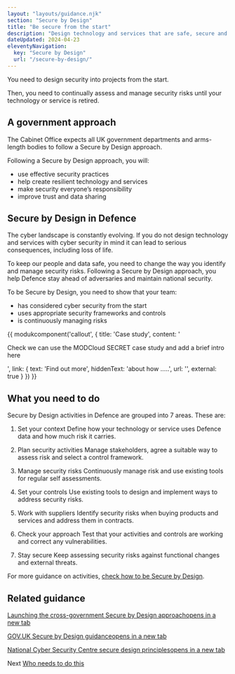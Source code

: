```yaml
---
layout: "layouts/guidance.njk"
section: "Secure by Design"
title: "Be secure from the start"
description: "Design technology and services that are safe, secure and resilient to cyber attack."
dateUpdated: 2024-04-23
eleventyNavigation:
  key: "Secure by Design"
  url: "/secure-by-design/"
---
```


You need to design security into projects from the start. 

Then, you need to continually assess and manage security risks until your technology or service is retired.  

## A government approach

The Cabinet Office expects all UK government departments and arms-length bodies to follow a Secure by Design approach. 

Following a Secure by Design approach, you will: 

- use effective security practices 
- help create resilient technology and services
- make security everyone’s responsibility
- improve trust and data sharing

## Secure by Design in Defence

The cyber landscape is constantly evolving. If you do not design technology and services with cyber security in mind it can lead to serious consequences, including loss of life.

To keep our people and data safe, you need to change the way you identify and manage security risks. Following a Secure by Design approach, you help Defence stay ahead of adversaries and maintain national security.

To be Secure by Design, you need to show that your team:

- has considered cyber security from the start
- uses appropriate security frameworks and controls
- is continuously managing risks

{{ modukcomponent('callout', {
  title: 'Case study',
  content: '<p>Check we can use the MODCloud SECRET case study and add a brief intro here</p>',
  link: {
    text: 'Find out more',
    hiddenText: 'about how .....',
    url: '',
    external: true
  }
}) }}

## What you need to do

Secure by Design activities in Defence are grouped into 7 areas. These are:

1. Set your context
Define how your technology or service uses Defence data and how much risk it carries.

2. Plan security activities
Manage stakeholders, agree a suitable way to assess risk and select a control framework.

3. Manage security risks
Continuously manage risk and use existing tools for regular self assessments.

4. Set your controls
Use existing tools to design and implement ways to address security risks.

5. Work with suppliers
Identify security risks when buying products and services and address them in contracts.

6. Check your approach
Test that your activities and controls are working and correct any vulnerabilities.

7. Stay secure
Keep assessing security risks against functional changes and external threats.

For more guidance on activities, [check how to be Secure by Design]().


## Related guidance

<p class="govuk-body"><a href="https://cddo.blog.gov.uk/2023/12/20/deputy-prime-minister-announces-launch-of-cross-government-secure-by-design-approach/" target="_blank">Launching the cross-government Secure by Design approach<span class="govuk-visually-hidden">opens in a new tab</span></a></p> 
        
<p class="govuk-body"><a href="https://www.security.gov.uk/guidance/secure-by-design/" target="_blank">GOV.UK Secure by Design guidance<span class="govuk-visually-hidden">opens in a new tab</span></a></p>
        
<p class="govuk-body"><a href="https://www.ncsc.gov.uk/collection/cyber-security-design-principles" target="_blank">National Cyber Security Centre secure design principles<span class="govuk-visually-hidden">opens in a new tab</span></a></p>  

Next
[Who needs to do this]()
